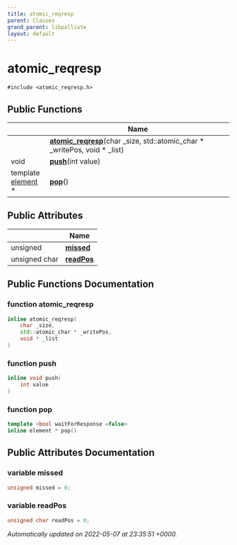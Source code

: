 ```yaml
---
title: atomic_reqresp
parent: Classes
grand_parent: libpalliate
layout: default
---
```


# atomic_reqresp






`#include <atomic_reqresp.h>`

## Public Functions

|                | Name           |
| -------------- | -------------- |
| | **[atomic_reqresp](/libpalliate/generated/Classes/classatomic__reqresp#function-atomic-reqresp)**(char _size, std::atomic_char * _writePos, void * _list) |
| void | **[push](/libpalliate/generated/Classes/classatomic__reqresp#function-push)**(int value) |
| template <bool waitForResponse =false\> <br>[element](/libpalliate/generated/Classes/structelement) * | **[pop](/libpalliate/generated/Classes/classatomic__reqresp#function-pop)**() |

## Public Attributes

|                | Name           |
| -------------- | -------------- |
| unsigned | **[missed](/libpalliate/generated/Classes/classatomic__reqresp#variable-missed)**  |
| unsigned char | **[readPos](/libpalliate/generated/Classes/classatomic__reqresp#variable-readpos)**  |

## Public Functions Documentation

### function atomic_reqresp

```cpp
inline atomic_reqresp(
    char _size,
    std::atomic_char * _writePos,
    void * _list
)
```


### function push

```cpp
inline void push(
    int value
)
```


### function pop

```cpp
template <bool waitForResponse =false>
inline element * pop()
```


## Public Attributes Documentation

### variable missed

```cpp
unsigned missed = 0;
```


### variable readPos

```cpp
unsigned char readPos = 0;
```



_Automatically updated on 2022-05-07 at 23:35:51 +0000._
